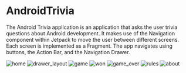 # AndroidTrivia
The Android Trivia application is an application that asks the user trivia questions about Android development.
It makes use of the Navigation component within Jetpack to move the user between different screens.
Each screen is implemented as a Fragment.
The app navigates using buttons, the Action Bar, and the Navigation Drawer.


![home](https://user-images.githubusercontent.com/86685007/144282533-c5377696-aa39-4b94-96e9-16009f4a5837.png)
![drawer_layout](https://user-images.githubusercontent.com/86685007/144282570-9a5ed921-f983-4697-bd2f-bdcd0f562cbe.png)
![game](https://user-images.githubusercontent.com/86685007/144282583-8c044d46-d413-46b1-bb78-dae1b3dbdfb7.png)
![won](https://user-images.githubusercontent.com/86685007/144282612-a8cc4353-0c5c-4e96-8b46-89514b4d6ad6.png)
![game_over](https://user-images.githubusercontent.com/86685007/144282630-8be54ad1-da06-4818-b301-0f8b1c3ac6e9.png)
![rules](https://user-images.githubusercontent.com/86685007/144282649-d4cdb277-a139-4008-9159-ff8c09d2e46e.png)
![about](https://user-images.githubusercontent.com/86685007/144282666-b643f1ee-bdc2-4c18-98ea-704ab64e42a4.png)
